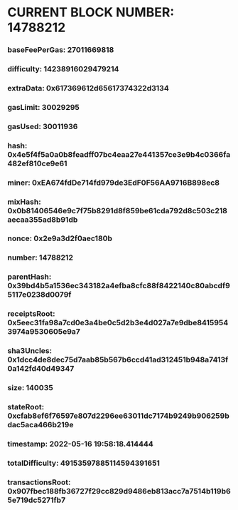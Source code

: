 # CURRENT BLOCK NUMBER: 14788212

### baseFeePerGas: 27011669818
### difficulty: 14238916029479214
### extraData: 0x617369612d65617374322d3134
### gasLimit: 30029295
### gasUsed: 30011936
### hash: 0x4e5f4f5a0a0b8feadff07bc4eaa27e441357ce3e9b4c0366fa482ef810ce9e61
### miner: 0xEA674fdDe714fd979de3EdF0F56AA9716B898ec8
### mixHash: 0x0b81406546e9c7f75b8291d8f859be61cda792d8c503c218aecaa355ad8b91db
### nonce: 0x2e9a3d2f0aec180b
### number: 14788212
### parentHash: 0x39bd4b5a1536ec343182a4efba8cfc88f8422140c80abcdf95117e0238d0079f
### receiptsRoot: 0x5eec31fa98a7cd0e3a4be0c5d2b3e4d027a7e9dbe84159543974a9530605e9a7
### sha3Uncles: 0x1dcc4de8dec75d7aab85b567b6ccd41ad312451b948a7413f0a142fd40d49347
### size: 140035
### stateRoot: 0xcfab8ef6f76597e807d2296ee63011dc7174b9249b906259bdac5aca466b219e
### timestamp: 2022-05-16 19:58:18.414444
### totalDifficulty: 49153597885114594391651
### transactionsRoot: 0x907fbec188fb36727f29cc829d9486eb813acc7a7514b119b65e719dc5271fb7
